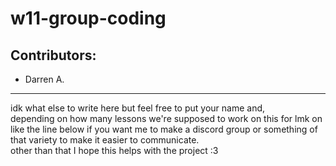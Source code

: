 # w11-group-coding
## Contributors: 
- Darren A.

___

idk what else to write here but feel free to put your name and,<br> 
depending on how many lessons we're supposed to work on this for lmk on like the line below if you want me to make a discord group or something of that variety to make it easier to communicate.<br>
other than that I hope this helps with the project :3
